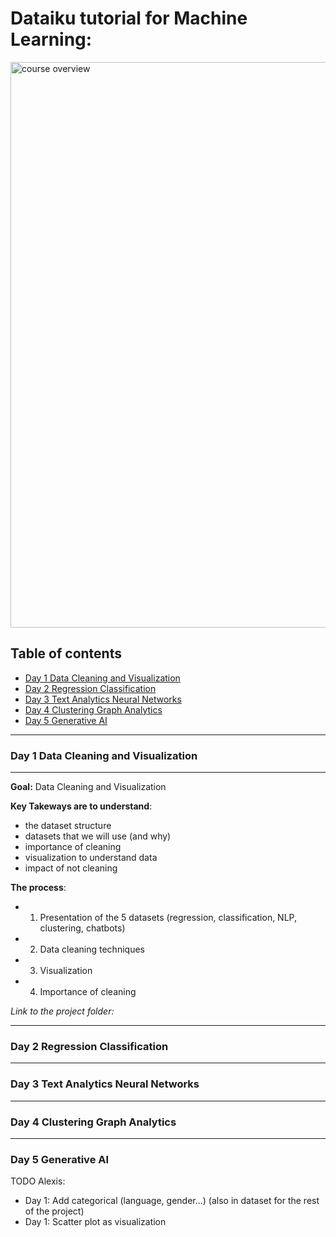 # Dataiku tutorial for Machine Learning:

<img width="905" alt="course overview" src="https://github.com/michalis0/ML_dataiku/assets/43532600/8b82138b-5cf2-41bd-bfd9-288c6341c02a">

## Table of contents 
* [Day 1 Data Cleaning and Visualization](#day-1-data-cleaning-and-visualization)
* [Day 2 Regression Classification](#day-2-regression-classification)
* [Day 3 Text Analytics Neural Networks](#day-3-text-analytics-neural-networks)
* [Day 4 Clustering Graph Analytics](#day-4-clustering-graph-analytics)
* [Day 5 Generative AI](#day-5-generative-ai)



----------------------------
### **Day 1 Data Cleaning and Visualization**
----------------------------

**Goal:** Data Cleaning and Visualization

**Key Takeways are to understand**:
- the dataset structure 
- datasets that we will use (and why)
- importance of cleaning
- visualization to understand data
- impact of not cleaning 

**The process**:
- 1. Presentation of the 5 datasets (regression, classification, NLP, clustering, chatbots)
- 2. Data cleaning techniques
- 3. Visualization
- 4. Importance of cleaning 

*Link to the project folder:*


----------------------
### **Day 2 Regression Classification**

----------------------
### **Day 3 Text Analytics Neural Networks**

----------------------
### **Day 4 Clustering Graph Analytics**

----------------------
### **Day 5 Generative AI**


TODO Alexis: 
- Day 1: Add categorical (language, gender...) (also in dataset for the rest of the project)
- Day 1: Scatter plot as visualization 
